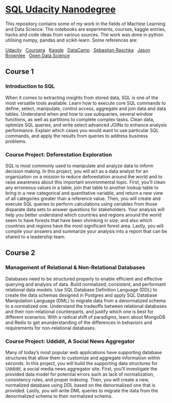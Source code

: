 
# [SQL Udacity Nanodegree](https://www.udacity.com/) &nbsp;

This repository contains some of my work in the fields of Machine Learning and Data Science.  The notebooks are experiments, courses, kaggle entries, hacks and code ideas from various sources.  The work was done in python utilising numpy, pandas and scikit-learn.  Some references are:

[Udacity](https://eu.udacity.com/) &nbsp; 
[Coursera](https://www.coursera.org) &nbsp; 
[Kaggle](https://www.kaggle.com) &nbsp;
[DataCamp](https://www.datacamp.com/) &nbsp;
[Sebastian Raschka](https://sebastianraschka.com/books.html) &nbsp; 
[Jason Brownlee](https://machinelearningmastery.com) &nbsp; 
[Open Data Science](https://mlcourse.ai) &nbsp;

## Course 1

### Introduction to SQL

When it comes to extracting insights from stored data, SQL is one of the most versatile tools available. Learn how to execute core SQL commands to define, select, manipulate, control access, aggregate and join data and data tables. Understand when and how to use subqueries, several window functions, as well as partitions to complete complex tasks. Clean data, optimize SQL queries, and write select advanced JOINs to enhance analysis performance. Explain which cases you would want to use particular SQL commands, and apply the results from queries to address business problems.

### Course Project: Deforestation Exploration

SQL is most commonly used to manipulate and analyze data to inform decision making. In this project, you will act as a data analyst for an organization on a mission to reduce deforestation around the world and to raise awareness about this important environmental topic. First, you’ll clean any erroneous values in a table, join that table to another lookup table to bring in a new categorical and quantitative variable, and return a new view of all categories greater than a reference value. Then, you will create and execute SQL queries to perform calculations using variables from those disparate data sets to answer questions for stakeholders. Your analysis will help you better understand which countries and regions around the world seem to have forests that have been shrinking in size, and also which countries and regions have the most significant forest area. Lastly, you will
compile your answers and summarize your analysis into a report that can be shared to a leadership team.


## Course 2

### Management of Relational & Non-Relational Databases

Databases need to be structured properly to enable efficient and effective querying and analysis of data. Build normalized, consistent, and performant relational data models. Use SQL Database Definition Language (DDL) to create the data schemas designed in Postgres and apply SQL Database Manipulation Language (DML) to migrate data from a denormalized schema to a normalized one. Understand the tradeoffs between relational databases and their non-relational counterparts, and justify which one is best for different scenarios. With a radical shift of paradigms, learn about MongoDB and Redis to get anunderstanding of the differences in behaviors and requirements for non-relational databases.

### Course Project: Uddidit, A Social News Aggregator
Many of today’s most popular web applications have supporting database structures that allow them to customize and aggregate information within seconds. In this project, you will build the supporting data structures for Uddidit, a social media news aggregator site. First, you’ll investigate the provided data model for potential errors such as lack of normalization, consistency rules, and proper indexing. Then, you will create a new, normalized database using DDL based on the denormalized one that is provided. Lastly,
you will write DML queries to migrate the data from the denormalized schema to their normalized schema.

